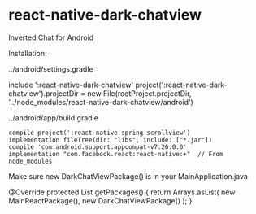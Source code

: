 # react-native-dark-chatview
Inverted Chat for Android

Installation:

../android/settings.gradle

include ':react-native-dark-chatview'
project(':react-native-dark-chatview').projectDir = new File(rootProject.projectDir, '../node_modules/react-native-dark-chatview/android')


../android/app/build.gradle

    compile project(':react-native-spring-scrollview')
    implementation fileTree(dir: "libs", include: ["*.jar"])
    compile 'com.android.support:appcompat-v7:26.0.0'
    implementation "com.facebook.react:react-native:+"  // From node_modules
    
    
Make sure new DarkChatViewPackage() is in your MainApplication.java

@Override
protected List<ReactPackage> getPackages() {
  return Arrays.<ReactPackage>asList(
      new MainReactPackage(),
      new DarkChatViewPackage()
  );
}
